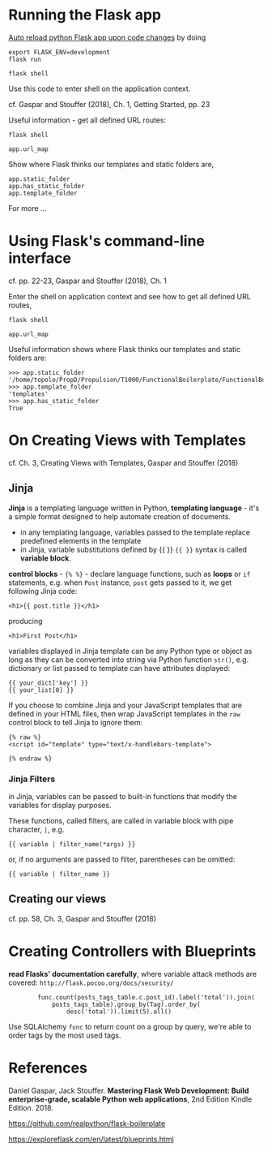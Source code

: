 # Running the Flask app

[Auto reload python Flask app upon code changes](https://stackoverflow.com/questions/16344756/auto-reloading-python-flask-app-upon-code-changes) by doing

```
export FLASK_ENV=development
flask run
```

```
flask shell
```
Use this code to enter shell on the application context.

cf. Gaspar and Stouffer (2018), Ch. 1, Getting Started, pp. 23

Useful information - get all defined URL routes:
```
flask shell

app.url_map
```

Show where Flask thinks our templates and static folders are,
```
app.static_folder
app.has_static_folder
app.template_folder

```

For more ...

# Using Flask's command-line interface

cf. pp. 22-23, Gaspar and Stouffer (2018), Ch. 1

Enter the shell on application context and see how to get all defined URL routes,

```
flask shell

app.url_map
```

Useful information shows where Flask thinks our templates and static folders are:
```
>>> app.static_folder
'/home/topolo/PropD/Propulsion/T1000/FunctionalBoilerplate/FunctionalBoilerplate/static'
>>> app.template_folder
'templates'
>>> app.has_static_folder
True
```


# On Creating Views with Templates

cf. Ch. 3, Creating Views with Templates, Gaspar and Stouffer (2018)

## Jinja

**Jinja** is a templating language written in Python, 
**templating language** - it's a simple format designed to help automate creation of documents.
  - in any templating language, variables passed to the template replace predefined elements in the template
  - in Jinja, variable substitutions defined by {{ }}
`{{ }}` syntax is called **variable block**.

**control blocks** - `{% %}` - declare language functions, such as **loops** or `if` statements,
e.g. when `Post` instance, `post` gets passed to it, we get following Jinja code:

```
<h1>{{ post.title }}</h1>
```

producing

```
<h1>First Post</h1>
```

variables displayed in Jinja template can be any Python type or object as long as they can be converted into string via Python function `str()`, 
e.g. dictionary or list passed to template can have attributes displayed:

```
{{ your_dict['key'] }}
{{ your_list[0] }}
```

If you choose to combine Jinja and your JavaScript templates that are defined in your HTML files, then wrap JavaScript templates in the `raw` control block to tell Jinja to ignore them:

```
{% raw %}
<script id="template" type="text/x-handlebars-template">

{% endraw %}
```

### Jinja Filters

in Jinja, variables can be passed to built-in functions that modify the variables for display purposes.

These functions, called filters, are called in variable block with pipe character, `|`, e.g.

```
{{ variable | filter_name(*args) }}
```
or, if no arguments are passed to filter, parentheses can be omitted:
```
{{ variable | filter_name }}
```

## Creating our views

cf. pp. 58, Ch. 3, Gaspar and Stouffer (2018)



# Creating Controllers with Blueprints

**read Flasks' documentation carefully**, where variable attack methods are covered: `http:/​/flask.​pocoo.​org/docs/security/​`

```
        func.count(posts_tags_table.c.post_id).label('total')).join(
            posts_tags_table).group_by(Tag).order_by(
                desc('total')).limit(5).all()
```
Use SQLAlchemy `func` to return count on a group by query, we're able to order tags by the most used tags.



# References

Daniel Gaspar, Jack Stouffer. **Mastering Flask Web Development: Build enterprise-grade, scalable Python web applications**, 2nd Edition Kindle Edition. 2018.

https://github.com/realpython/flask-boilerplate

https://exploreflask.com/en/latest/blueprints.html

